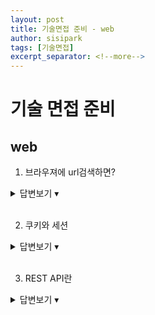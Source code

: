 ```yaml
---
layout: post
title: 기술면접 준비 - web
author: sisipark
tags: [기술면접]
excerpt_separator: <!--more-->
---
```


# 기술 면접 준비


## web
<!--more-->

1. 브라우져에 url검색하면?
<details>
  <summary>답변보기 ▾</summary>
  <div markdown="1">
    참고: https://devjin-blog.com/what-happen-browser-search/
    1. 웹브라우져가 URL을 해석한다.
    2. 문법에 맞으면 캐싱된 DNS 기록들을 뒤져 해당 url의 ip주소를 찾는다. 
    3. 없다면 ISP의 DNS 서버가 해당 ip 찾기 위해 다른 네임서버들에 DNS 쿼리를 날린다.(?)
    4. 브라우져가 올바른 ip주소를 얻게 되면 서버와 connection 빌드를 한다. http 요청의 경우 TCP를 사용한다. TCP 3way handshaking 통해 연결이 이루어진다.
    - 클라이언트 머신이 SYN 패킷을 서버에 보내고 connection을 열어달라고 물어본다
    - 서버가 새로운 connection을 시작할 수 있는 포트가 있다면 SYN/ACK 패킷으로 대답을 한다
    - 클라이언트는 SYN/ACK 패킷을 서버로부터 받으면 서버에게 ACK 패킷을 보낸다
    5. 브라우져가 웹서버에 HTTP 요청을 한다. 헤더에 부가적인 정보들을 담아 전송한다. 
    6. 서버가 요청을 처리하고 응답을 생성한다. 
    7. 응답을 전송한다. 요청한 웹페이지, status code, compression type, cache-control, 쿠키 등의 정보를 담아 보낸다. 
    8. 브라우져가 HTML 컨텐츠를 보여준다.
  </div>
</details>

<br>

2. 쿠키와 세션
<details>
  <summary>답변보기 ▾</summary>
  <div markdown="1">
    HTTP는 비연결지향, stateless가 특징이다. 그러므로 요청간 의존관계가 없다. 이전 요청과 현재 요청이 같은 사용자에 의한 것인지 알기 위해서는 상태를 유지해야한다.
    HTTP 프로토콜에서 상태를 유지하기 위한 기술로 세션과 쿠키가 있다. 

    쿠키
    - 유저의 브라우저에 저장되는 키와 밸류가 들어있는 값
    - 이름, 값, 유효시간, 경로 등을 포함
    - 클라이언트의 상태 정보를 브라우저에 저장하여 참조
    - 웹브라우저가 서버에 요청 -> 상태 유지하고 싶은 값을 쿠키로 생성 -> 서버가 응답할 때 HTTP 헤더(Set-Cookie)에 쿠키를 포함해서 전송 -> 전달받은 쿠키는 웹브라우저에서 관리하고 있다가, 다음 요청 때 쿠키를 HTTP 헤더에 넣어서 전송
    - 쿠키사용 예: 아이디 저장, 장바구니

    세션
    - 일정 시간 동안 같은 브라우져로부터 들어오는 요청을 하나의 상태로 보고 그 상태를 유지하는 기술
    - 즉 웹브라우저 통해 서버에 접속한 이후부터 브라우저 종료할 때 까지 유지되는 상태 
  </div>
</details>

<br>

3. REST API란
<details>
  <summary>답변보기 ▾</summary>
  <div markdown="1">
    REST 기반으로 서비스 API 구현한 것
    자원의 표현으로 상태를 주고 받는 것
    - 표현: URI
    - 상태: 정보
    자원의 행동: HTTP method

    REST란
    - HTTP URI(Uniform Resource Identifier)를 통해 자원(Resource)을 명시하고, HTTP Method(Post, Get, Put, Delete)를 통해 해당 자원에 대한 CRUD Operation을 적용하는 것을 의미한다. 

    REST API 설계 기본 규칙
    - URI는 정보의 자원을 표현해야 한다.
    - 자원에 대한 행위는 HTTP Method(GET, PUT, POST, DELETE 등)로 표현한다.
  </div>
</details>






